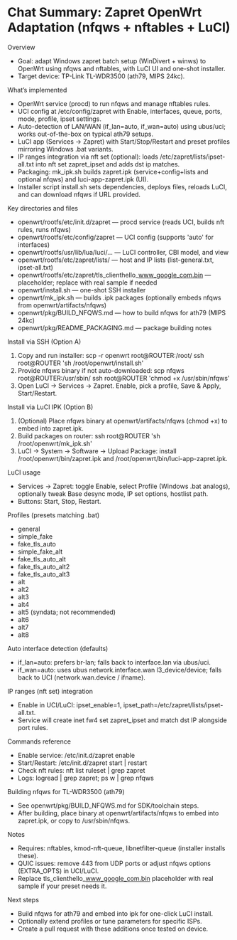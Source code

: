 # Chat Summary: Zapret OpenWrt Adaptation (nfqws + nftables + LuCI)

Overview
- Goal: adapt Windows zapret batch setup (WinDivert + winws) to OpenWrt using nfqws and nftables, with LuCI UI and one-shot installer.
- Target device: TP-Link TL-WDR3500 (ath79, MIPS 24kc).

What’s implemented
- OpenWrt service (procd) to run nfqws and manage nftables rules.
- UCI config at /etc/config/zapret with Enable, interfaces, queue, ports, mode, profile, ipset settings.
- Auto-detection of LAN/WAN (if_lan=auto, if_wan=auto) using ubus/uci; works out-of-the-box on typical ath79 setups.
- LuCI app (Services -> Zapret) with Start/Stop/Restart and preset profiles mirroring Windows .bat variants.
- IP ranges integration via nft set (optional): loads /etc/zapret/lists/ipset-all.txt into nft set zapret_ipset and adds dst ip matches.
- Packaging: mk_ipk.sh builds zapret.ipk (service+config+lists and optional nfqws) and luci-app-zapret.ipk (UI).
- Installer script install.sh sets dependencies, deploys files, reloads LuCI, and can download nfqws if URL provided.

Key directories and files
- openwrt/rootfs/etc/init.d/zapret — procd service (reads UCI, builds nft rules, runs nfqws)
- openwrt/rootfs/etc/config/zapret — UCI config (supports 'auto' for interfaces)
- openwrt/rootfs/usr/lib/lua/luci/... — LuCI controller, CBI model, and view
- openwrt/rootfs/etc/zapret/lists/ — host and IP lists (list-general.txt, ipset-all.txt)
- openwrt/rootfs/etc/zapret/tls_clienthello_www_google_com.bin — placeholder; replace with real sample if needed
- openwrt/install.sh — one-shot SSH installer
- openwrt/mk_ipk.sh — builds .ipk packages (optionally embeds nfqws from openwrt/artifacts/nfqws)
- openwrt/pkg/BUILD_NFQWS.md — how to build nfqws for ath79 (MIPS 24kc)
- openwrt/pkg/README_PACKAGING.md — package building notes

Install via SSH (Option A)
1) Copy and run installer:
   scp -r openwrt root@ROUTER:/root/
   ssh root@ROUTER 'sh /root/openwrt/install.sh'
2) Provide nfqws binary if not auto-downloaded:
   scp nfqws root@ROUTER:/usr/sbin/
   ssh root@ROUTER 'chmod +x /usr/sbin/nfqws'
3) Open LuCI -> Services -> Zapret. Enable, pick a profile, Save & Apply, Start/Restart.

Install via LuCI IPK (Option B)
1) (Optional) Place nfqws binary at openwrt/artifacts/nfqws (chmod +x) to embed into zapret.ipk.
2) Build packages on router:
   ssh root@ROUTER 'sh /root/openwrt/mk_ipk.sh'
3) LuCI -> System -> Software -> Upload Package: install /root/openwrt/bin/zapret.ipk and /root/openwrt/bin/luci-app-zapret.ipk.

LuCI usage
- Services -> Zapret: toggle Enable, select Profile (Windows .bat analogs), optionally tweak Base desync mode, IP set options, hostlist path.
- Buttons: Start, Stop, Restart.

Profiles (presets matching .bat)
- general
- simple_fake
- fake_tls_auto
- simple_fake_alt
- fake_tls_auto_alt
- fake_tls_auto_alt2
- fake_tls_auto_alt3
- alt
- alt2
- alt3
- alt4
- alt5 (syndata; not recommended)
- alt6
- alt7
- alt8

Auto interface detection (defaults)
- if_lan=auto: prefers br-lan; falls back to interface.lan via ubus/uci.
- if_wan=auto: uses ubus network.interface.wan l3_device/device; falls back to UCI (network.wan.device / ifname).

IP ranges (nft set) integration
- Enable in UCI/LuCI: ipset_enable=1, ipset_path=/etc/zapret/lists/ipset-all.txt.
- Service will create inet fw4 set zapret_ipset and match dst IP alongside port rules.

Commands reference
- Enable service: /etc/init.d/zapret enable
- Start/Restart: /etc/init.d/zapret start | restart
- Check nft rules: nft list ruleset | grep zapret
- Logs: logread | grep zapret; ps w | grep nfqws

Building nfqws for TL-WDR3500 (ath79)
- See openwrt/pkg/BUILD_NFQWS.md for SDK/toolchain steps.
- After building, place binary at openwrt/artifacts/nfqws to embed into zapret.ipk, or copy to /usr/sbin/nfqws.

Notes
- Requires: nftables, kmod-nft-queue, libnetfilter-queue (installer installs these).
- QUIC issues: remove 443 from UDP ports or adjust nfqws options (EXTRA_OPTS) in UCI/LuCI.
- Replace tls_clienthello_www_google_com.bin placeholder with real sample if your preset needs it.

Next steps
- Build nfqws for ath79 and embed into ipk for one-click LuCI install.
- Optionally extend profiles or tune parameters for specific ISPs.
- Create a pull request with these additions once tested on device.
